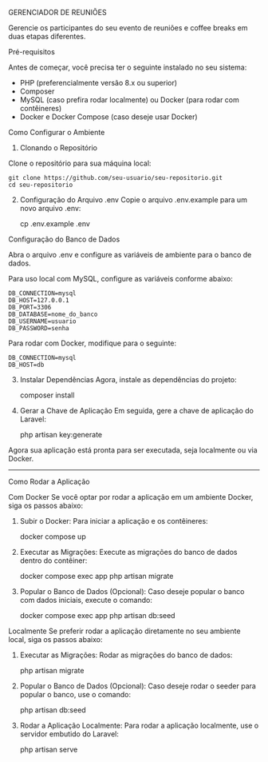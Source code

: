 GERENCIADOR DE REUNIÕES

Gerencie os participantes do seu evento de reuniões e coffee breaks em duas etapas diferentes.

Pré-requisitos

Antes de começar, você precisa ter o seguinte instalado no seu sistema:

 - PHP (preferencialmente versão 8.x ou superior)
 - Composer
 - MySQL (caso prefira rodar localmente) ou Docker (para rodar com contêineres)
 - Docker e Docker Compose (caso deseje usar Docker)

Como Configurar o Ambiente

1. Clonando o Repositório
   
Clone o repositório para sua máquina local:

    git clone https://github.com/seu-usuario/seu-repositorio.git
    cd seu-repositorio

2. Configuração do Arquivo .env
Copie o arquivo .env.example para um novo arquivo .env:

    cp .env.example .env

Configuração do Banco de Dados

Abra o arquivo .env e configure as variáveis de ambiente para o banco de dados.

Para uso local com MySQL, configure as variáveis conforme abaixo:

    DB_CONNECTION=mysql
    DB_HOST=127.0.0.1
    DB_PORT=3306
    DB_DATABASE=nome_do_banco
    DB_USERNAME=usuario
    DB_PASSWORD=senha

Para rodar com Docker, modifique para o seguinte:

    DB_CONNECTION=mysql
    DB_HOST=db

3. Instalar Dependências
Agora, instale as dependências do projeto:

    composer install

4. Gerar a Chave de Aplicação
Em seguida, gere a chave de aplicação do Laravel:

    php artisan key:generate

Agora sua aplicação está pronta para ser executada, seja localmente ou via Docker.

-----------------------------------------------------------------------------------

Como Rodar a Aplicação

Com Docker
Se você optar por rodar a aplicação em um ambiente Docker, siga os passos abaixo:

1. Subir o Docker: Para iniciar a aplicação e os contêineres:

   docker compose up

2. Executar as Migrações: Execute as migrações do banco de dados dentro do contêiner:

    docker compose exec app php artisan migrate

3. Popular o Banco de Dados (Opcional): Caso deseje popular o banco com dados iniciais, execute o comando:

   docker compose exec app php artisan db:seed

Localmente
Se preferir rodar a aplicação diretamente no seu ambiente local, siga os passos abaixo:

1. Executar as Migrações: Rodar as migrações do banco de dados:

    php artisan migrate

2. Popular o Banco de Dados (Opcional): Caso deseje rodar o seeder para popular o banco, use o comando:

   php artisan db:seed

3. Rodar a Aplicação Localmente: Para rodar a aplicação localmente, use o servidor embutido do Laravel:

   php artisan serve

   






